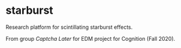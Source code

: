 # starburst
Research platform for scintillating starburst effects.

From group *Captcha Later* for EDM project for Cognition (Fall 2020).
